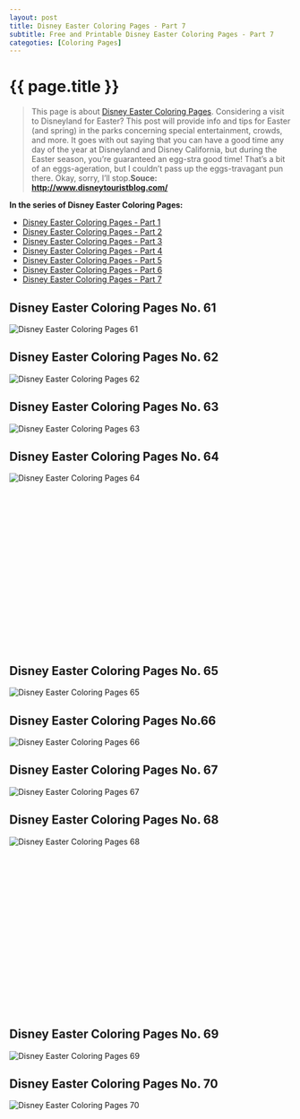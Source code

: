 ```yaml
---
layout: post
title: Disney Easter Coloring Pages - Part 7
subtitle: Free and Printable Disney Easter Coloring Pages - Part 7
categoties: [Coloring Pages]
---
```

{{ page.title }}
================
> This page is about [Disney Easter Coloring Pages](https://hoanghabelle.github.io/). Considering a visit to Disneyland for Easter? This post will provide info and tips for Easter (and spring) in the parks concerning special entertainment, crowds, and more. It goes with out saying that you can have a good time any day of the year at Disneyland and Disney California, but during the Easter season, you’re guaranteed an egg-stra good time! That’s a bit of an eggs-ageration, but I couldn’t pass up the eggs-travagant pun there. Okay, sorry, I’ll stop.__Souce: http://www.disneytouristblog.com/__

**In the series of Disney Easter Coloring Pages:**

* [Disney Easter Coloring Pages - Part 1](https://hoanghabelle.github.io/2017/11/17/Disney-Easter-Coloring-Pages-part-1.html)
* [Disney Easter Coloring Pages - Part 2](https://hoanghabelle.github.io/2017/11/17/Disney-Easter-Coloring-Pages-part-2.html)
* [Disney Easter Coloring Pages - Part 3](https://hoanghabelle.github.io/2017/11/17/Disney-Easter-Coloring-Pages-part-3.html)
* [Disney Easter Coloring Pages - Part 4](https://hoanghabelle.github.io/2017/11/17/Disney-Easter-Coloring-Pages-part-4.html)
* [Disney Easter Coloring Pages - Part 5](https://hoanghabelle.github.io/2017/11/17/Disney-Easter-Coloring-Pages-part-5.html)
* [Disney Easter Coloring Pages - Part 6](https://hoanghabelle.github.io/2017/11/17/Disney-Easter-Coloring-Pages-part-6.html)
* [Disney Easter Coloring Pages - Part 7](https://hoanghabelle.github.io/2017/11/17/Disney-Easter-Coloring-Pages-part-7.html)
## Disney Easter Coloring Pages No. 61
![Disney Easter Coloring Pages 61](https://hoanghabelle.github.io/img2/Disney-Easter-Coloring-Pages%20(61).jpg "Disney Easter Coloring Pages 61")

## Disney Easter Coloring Pages No. 62
![Disney Easter Coloring Pages 62](https://hoanghabelle.github.io/img2/Disney-Easter-Coloring-Pages%20(62).jpg "Disney Easter Coloring Pages 62")

## Disney Easter Coloring Pages No. 63
![Disney Easter Coloring Pages 63](https://hoanghabelle.github.io/img2/Disney-Easter-Coloring-Pages%20(63).jpg "Disney Easter Coloring Pages 63")

## Disney Easter Coloring Pages No. 64
![Disney Easter Coloring Pages 64](https://hoanghabelle.github.io/img2/Disney-Easter-Coloring-Pages%20(64).jpg "Disney Easter Coloring Pages 64")

<script async src="//pagead2.googlesyndication.com/pagead/js/adsbygoogle.js"></script><!-- Texxtonly --><ins class="adsbygoogle" style="display:inline-block;width:336px;height:280px" data-ad-client="ca-pub-6753140515841889" data-ad-slot="3207852233"></ins><script>(adsbygoogle = window.adsbygoogle || []).push({}); </script>

## Disney Easter Coloring Pages No. 65
![Disney Easter Coloring Pages 65](https://hoanghabelle.github.io/img2/Disney-Easter-Coloring-Pages%20(65).jpg "Disney Easter Coloring Pages 65")

## Disney Easter Coloring Pages No.66
![Disney Easter Coloring Pages 66](https://hoanghabelle.github.io/img2/Disney-Easter-Coloring-Pages%20(66).jpg "Disney Easter Coloring Pages 66")

## Disney Easter Coloring Pages No. 67
![Disney Easter Coloring Pages 67](https://hoanghabelle.github.io/img2/Disney-Easter-Coloring-Pages%20(67).jpg "Disney Easter Coloring Pages 67")

## Disney Easter Coloring Pages No. 68
![Disney Easter Coloring Pages 68](https://hoanghabelle.github.io/img2/Disney-Easter-Coloring-Pages%20(68).jpg "Disney Easter Coloring Pages 68")

<script async src="//pagead2.googlesyndication.com/pagead/js/adsbygoogle.js"></script><!-- Texxtonly --><ins class="adsbygoogle" style="display:inline-block;width:336px;height:280px" data-ad-client="ca-pub-6753140515841889" data-ad-slot="3207852233"></ins><script>(adsbygoogle = window.adsbygoogle || []).push({}); </script>

## Disney Easter Coloring Pages No. 69
![Disney Easter Coloring Pages 69](https://hoanghabelle.github.io/img2/Disney-Easter-Coloring-Pages%20(69).jpg "Disney Easter Coloring Pages 69")

## Disney Easter Coloring Pages No. 70
![Disney Easter Coloring Pages 70](https://hoanghabelle.github.io/img2/Disney-Easter-Coloring-Pages%20(70).jpg "Disney Easter Coloring Pages 70")


